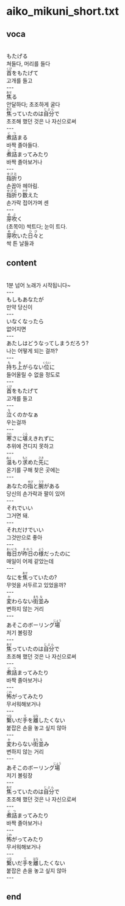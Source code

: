 <h1>aiko_mikuni_short.txt</h1>
<h2>voca</h2><br>
もたげる<br>
쳐들다, 머리를 들다<br>
<ruby>首<rt>くび</rt></ruby>をもたげて<br>
고개를 들고<br>
---<br>
<ruby>焦<rt>あせ</rt></ruby>る<br>
안달하다; 초조하게 굴다<br>
<ruby>焦<rt>あせ</rt></ruby>っていたのは<ruby>自分<rt>じぶん</rt></ruby>で<br>
초조해 했던 것은 나 자신으로써<br>
---<br>
<ruby>煮詰<rt>につ</rt></ruby>まる<br>
바짝 졸아들다.<br>
<ruby>煮詰<rt>につ</rt></ruby>まってみたり<br>
바짝 졸아보거나<br>
---<br>
<ruby>指折<rt>ゆびお</rt></ruby>り<br>
손꼽아 헤아림.<br>
<ruby>指折<rt>ゆびお</rt></ruby>り<ruby>数<rt>かぞ</rt></ruby>えた<br>
손가락 접어가며 센<br>
---<br>
<ruby>芽吹<rt>めぶ</rt></ruby>く<br>
(초목이) 싹트다; 눈이 트다.<br>
<ruby>芽吹<rt>めぶ</rt></ruby>いた<ruby>日々<rt>ひび</rt></ruby>と<br>
싹 튼 날들과<br>
<h2>content</h2><br>
1분 넘어 노래가 시작됩니다~<br>
---<br>
もしもあなたが<br>
만약 당신이<br>
---<br>
いなくなったら<br>
없어지면<br>
---<br>
あたしはどうなってしまうだろう?<br>
나는 어떻게 되는 걸까?<br>
---<br>
<ruby>持<rt>も</rt></ruby>ち<ruby>上<rt>あ</rt></ruby>がらない<ruby>位<rt>くらい</rt></ruby>に<br>
들어올릴 수 없을 정도로<br>
---<br>
<ruby>首<rt>くび</rt></ruby>をもたげて<br>
고개를 들고<br>
---<br>
<ruby>泣<rt>な</rt></ruby>くのかなぁ<br>
우는걸까<br>
---<br>
<ruby>寒<rt>さむ</rt></ruby>さに<ruby>堪<rt>こら</rt></ruby>えきれずに<br>
추위에 견디지 못하고<br>
---<br>
<ruby>温<rt>ぬく</rt></ruby>もり<ruby>求<rt>もと</rt></ruby>めた<ruby>先<rt>さき</rt></ruby>に<br>
온기를 구해 찾은 곳에는<br>
---<br>
あなたの<ruby>指<rt>ゆび</rt></ruby>と<ruby>腕<rt>うで</rt></ruby>がある<br>
당신의 손가락과 팔이 있어<br>
---<br>
それでいい<br>
그거면 돼.<br>
---<br>
それだけでいい<br>
그것만으로 좋아<br>
---<br>
<ruby>毎日<rt>まいにち</rt></ruby>が<ruby>昨日<rt>きのう</rt></ruby>の<ruby>様<rt>よう</rt></ruby>だったのに<br>
매일이 어제 같았는데<br>
---<br>
なにを<ruby>焦<rt>あせ</rt></ruby>っていたの?<br>
무엇을 서두르고 있었을까?<br>
---<br>
<ruby>変<rt>か</rt></ruby>わらない<ruby>街<rt>まち</rt></ruby><ruby>並<rt>な</rt></ruby>み<br>
변하지 않는 거리<br>
---<br>
あそこのボーリング<ruby>場<rt>じょう</rt></ruby><br>
저기 볼링장<br>
---<br>
<ruby>焦<rt>あせ</rt></ruby>っていたのは<ruby>自分<rt>じぶん</rt></ruby>で<br>
초조해 했던 것은 나 자신으로써<br>
---<br>
<ruby>煮詰<rt>につ</rt></ruby>まってみたり<br>
바짝 졸아보거나<br>
---<br>
<ruby>怖<rt>こわ</rt></ruby>がってみたり<br>
무서워해보거나<br>
---<br>
<ruby>繋<rt>つな</rt></ruby>いだ<ruby>手<rt>て</rt></ruby>を<ruby>離<rt>はな</rt></ruby>したくない<br>
붙잡은 손을 놓고 싶지 않아<br>
---<br>
<ruby>変<rt>か</rt></ruby>わらない<ruby>街<rt>まち</rt></ruby><ruby>並<rt>な</rt></ruby>み<br>
변하지 않는 거리<br>
---<br>
あそこのボーリング<ruby>場<rt>じょう</rt></ruby><br>
저기 볼링장<br>
---<br>
<ruby>焦<rt>あせ</rt></ruby>っていたのは<ruby>自分<rt>じぶん</rt></ruby>で<br>
초조해 했던 것은 나 자신으로써<br>
---<br>
<ruby>煮詰<rt>につ</rt></ruby>まってみたり<br>
바짝 졸아보거나<br>
---<br>
<ruby>怖<rt>こわ</rt></ruby>がってみたり<br>
무서워해보거나<br>
---<br>
<ruby>繋<rt>つな</rt></ruby>いだ<ruby>手<rt>て</rt></ruby>を<ruby>離<rt>はな</rt></ruby>したくない<br>
붙잡은 손을 놓고 싶지 않아<br>
---<br>
<h2>end</h2>
